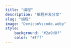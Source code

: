 ```yaml
---
title: "编程"
description: "编程开发分享"
slug: "编程"
image: "DeviconVscode.webp"
style:
    background: "#2a9d8f"
    color: "#fff"
---
```

